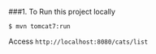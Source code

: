###1. To Run this project locally

```shell
$ mvn tomcat7:run
```
Access ```http://localhost:8080/cats/list```